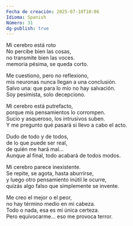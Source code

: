 ```yaml
---
Fecha de creación: 2025-07-10T10:06
Idioma: Spanish
Número: 31
dg-publish: true
---
```

Mi cerebro está roto  
No percibe bien las cosas,  
no transmite bien las voces.  
memoria pésima, se queda corto.

Me cuestiono, pero no reflexiono,  
mis neuronas nunca llegan a una conclusión.  
Salvo una: que para lo mío no hay salvación.  
Soy pesimista, solo decepciono.

Mi cerebro está putrefacto,  
porque mis pensamientos lo corrompen.  
Sucio y asqueroso, los intrusivos suben.  
Y me pregunto qué pasará si llevo a cabo el acto.

Dudo de todo y de todos,  
de lo que puede ser real,  
de quién me hará mal...  
Aunque al final, todo acabará de todos modos.

Mi cerebro parece inexistente.  
Se repite, se agota, hasta aburrirse,  
y luego otro pensamiento inútil le ocurre,  
quizás algo falso que simplemente se invente.

Me creo el mejor o el peor,  
no hay término medio en mi cabeza.  
Todo o nada, esa es mi única certeza.  
Pero equivocarme... eso me provoca terror.